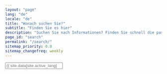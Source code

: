 ```yaml
---
layout: "page"
lang: "de"
locale: "de"
title: "Wonach suchen Sie?"
subtitle: "Finden Sie es hier"
description: "Suchen Sie nach Informationen? Finden Sie schnell die passenden Inhalte und Antworten zu unseren Lösungen und Services."
page_id: "search"
permalink: "/search/"
sitemap_priority: 0.8
sitemap_changefreq: weekly
---
```

<div class="field has-addons">
    <div class="control is-expanded">
        <input type="search" id="search-input" placeholder="{{ site.data[site.active_lang].strings.search_search-input_placeholder_ready }}" class="input is-large">
    </div>
</div>

<div id="search-results" class="content">
</div>


<script>
    (function() {
        const flexsearchBaseUrl = "https://cdn.jsdelivr.net/gh/nextapps-de/flexsearch@0.8/dist/flexsearch.bundle.min.js";
        const languagePackBaseUrl = "https://cdn.jsdelivr.net/gh/nextapps-de/flexsearch@0.8/dist/lang/";

        const allSearchFields = ["document", "section", "content", "url", "date", "category", "tags"];

        const searchInput = document.getElementById('search-input');
        const searchResultsContainer = document.getElementById('search-results');

        // Set initial placeholder and disable the input
        searchInput.placeholder = "{{ site.data[site.active_lang].strings.search_search-input_placeholder_loading }}";
        searchInput.disabled = true;

        const indexes = {};

        // Get the languages string from the custom meta tag
        const languagesMeta = document.querySelector('meta[name="site-languages"]');
        const languages = {};

        if (languagesMeta) {
            const languageCodes = languagesMeta.content.toLowerCase().split(',');
            languageCodes.forEach(code => {
                const trimmedCode = code.trim();
                // Check for the English language code
                if (trimmedCode === 'en') {
                    languages[trimmedCode] = '/search.json';
                } else {
                    languages[trimmedCode] = `/${trimmedCode}/search.json`;
                }
            });
        }

        const currentLang = document.documentElement.lang || Object.keys(languages)[0] || 'en';

        function createIndex(lang, languagePack) {
            return new FlexSearch.Document({
                document: {
                    id: "url",
                    index: allSearchFields,
                    store: allSearchFields
                },
                tokenize: "full",
                encoder: languagePack || FlexSearch.Charset.LatinSoundex,
                cache: true,
                context: true,
                lang: lang
            });
        }

        // Debounce function specifically for the _paq tracking
        function debounce(func, delay) {
            let timeoutId;
            return function(...args) {
                clearTimeout(timeoutId);
                timeoutId = setTimeout(() => {
                    func.apply(this, args);
                }, delay);
            };
        }

        const debouncedTrackSearch = debounce(function() {
            if (typeof _paq !== 'undefined') {
                const query = searchInput.value.trim();
                const resultsCount = searchResultsContainer.querySelectorAll('li').length;
                _paq.push(['trackSiteSearch', query, false, resultsCount]);
            }
        }, 2000); // 2000ms delay for _paq

        async function loadScript(url) {
            return new Promise((resolve, reject) => {
                const script = document.createElement('script');
                script.src = url;
                script.onload = () => resolve();
                script.onerror = () => reject(new Error(`Failed to load script: ${url}`));
                document.head.appendChild(script);
            });
        }

        async function initializeSearch() {
            try {
                // 1. Load the main FlexSearch library.
                await loadScript(flexsearchBaseUrl);

                // 2. Loop through language codes to load language packs and search.json.
                for (const lang of Object.keys(languages)) {
                    try {
                        let languagePack = null;

                        // Await the script load before accessing FlexSearch.lang.
                        await loadScript(`${languagePackBaseUrl}${lang}.min.js`);
                        languagePack = FlexSearch.Language[lang] || FlexSearch.Charset.LatinSoundex;

                        const response = await fetch(languages[lang]);
                        if (!response.ok) {
                            throw new Error(`HTTP error! status: ${response.status}`);
                        }
                        const data = await response.json();

                        const index = createIndex(lang, languagePack);
                        data.forEach(item => {
                            if (item.url) {
                                index.add(item);
                            } else {
                                console.warn(`Item missing URL in ${languages[lang]}, skipping for FlexSearch index:`, item);
                            }
                        });
                        indexes[lang] = index;
                    } catch (error) {
                        console.error(`Error loading data for language "${lang}":`, error);
                        delete languages[lang];
                    }
                }

                if (Object.keys(indexes).length > 0) {
                    searchInput.placeholder = "{{ site.data[site.active_lang].strings.search_search-input_placeholder_ready }}";
                    searchInput.disabled = false;
                    searchInput.addEventListener('input', () => {
                        const query = searchInput.value.trim();

                        if (query.length > 0) {
                            performSearch();
                        } else {
                            searchResultsContainer.innerHTML = '';
                        }

                        debouncedTrackSearch();
                    });
                } else {
                    searchInput.placeholder = "{{ site.data[site.active_lang].strings.search_search-input_placeholder_error }}";
                    searchInput.disabled = true;
                    searchResultsContainer.innerHTML = '<p>Error loading search data. Please check your network connection and reload the page.</p>';
                }
            } catch (error) {
                console.error('Initialization failed:', error);
                searchInput.placeholder = "{{ site.data[site.active_lang].strings.search_search-input_placeholder_error }}";
                searchInput.disabled = true;
                searchResultsContainer.innerHTML = '<p>Search functionality failed to load. Please try again later.</p>';
            }
        }

        initializeSearch();

        function performSearch() {
            const query = searchInput.value.trim();
            if (query.length === 0) {
                searchResultsContainer.innerHTML = '';
                return;
            }
            if (typeof query !== 'string' || query.length === 0) {
                searchResultsContainer.innerHTML = '<p>{{ site.data[site.active_lang].strings.search_resultsContainer_placeholder_queryEmpty }}</p>';
                return;
            }

            let allResults = [];
            const searchOptions = {
                limit: 99,
                suggest: true,
                highlight: {
                    template: '<mark style="background-color: yellow;">$1</mark>',
                    boundary: {
                        before: 50,
                        after: 50,
                        total: 500
                    },
                    merge: true,
                }
            };

            const currentLangIndex = indexes[currentLang];
            if (currentLangIndex) {
                const rawResults = currentLangIndex.search(query, searchOptions);
                rawResults.forEach(fieldResult => {
                    if (fieldResult && fieldResult.result) {
                        fieldResult.result.forEach(r => {
                            const originalDoc = currentLangIndex.get(r.id);
                            if (originalDoc) {
                                const highlightedDoc = { ...originalDoc, highlight: r.highlight, field: fieldResult.field };
                                allResults.push({ id: r.id, doc: highlightedDoc, score: r.score - 1000, lang: currentLang });
                            }
                        });
                    }
                });
            }

            Object.keys(indexes).forEach(lang => {
                if (lang !== currentLang) {
                    const otherLangIndex = indexes[lang];
                    const rawResults = otherLangIndex.search(query, searchOptions);

                    rawResults.forEach(fieldResult => {
                        if (fieldResult && fieldResult.result) {
                            fieldResult.result.forEach(r => {
                                const originalDoc = otherLangIndex.get(r.id);
                                if (originalDoc) {
                                    const highlightedDoc = { ...originalDoc, highlight: r.highlight, field: fieldResult.field };
                                    allResults.push({ id: r.id, doc: highlightedDoc, score: r.score, lang: lang });
                                }
                            });
                        }
                    });
                }
            });

            allResults.sort((a, b) => a.score - b.score);
            displayResults(allResults);
        }

        function displayResults(results) {
            const uniqueResults = [];
            const seenUrls = new Set();
            results.forEach(result => {
                if (result.doc && !seenUrls.has(result.doc.url)) {
                    uniqueResults.push(result);
                    seenUrls.add(result.doc.url);
                }
            });

            if (uniqueResults.length === 0) {
                searchResultsContainer.innerHTML = '<p>{{ site.data[site.active_lang].string.search_resultsContainer_placeholder_queryNoResults }}</p>';
                return;
            }

            let html = '<ul class="search-results-list">';
            uniqueResults.forEach(result => {
                const item = result.doc;
                if (!item) {
                    console.warn('Skipping search result with undefined document:', result);
                    return;
                }

                const title = item.document || 'No Title';
                const url = item.url || '#';
                const sectionContent = item.section || '';
                const mainContent = item.highlight || '';

                html += `
                    <li class="box mb-4">
                        <p><a href="${url}"><strong>${title}</strong></a><br>${sectionContent}</p>
                        <p>${mainContent}</p>
                    </li>
                `;
            });
            html += '</ul>';
            searchResultsContainer.innerHTML = html;
        }
    })();
</script>